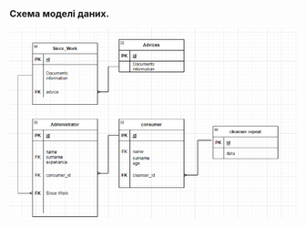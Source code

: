 ### Схема моделі даних.
![](https://github.com/oleksandrblazhko/ai204-fedorenko/blob/laboratory-work-5/2-SoftwareDesign/2.3-DataModel/Screenshot_6.png)
